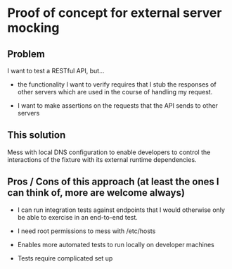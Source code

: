 # Proof of concept for external server mocking

## Problem

I want to test a RESTful API, but...

- the functionality I want to verify requires that I stub the responses of other servers which are used in the course
of handling my request.

- I want to make assertions on the requests that the API sends to other servers

## This solution

Mess with local DNS configuration to enable developers to control the interactions of the fixture with its external
runtime dependencies.

## Pros / Cons of this approach (at least the ones I can think of, more are welcome always)

+ I can run integration tests against endpoints that I would otherwise only be able to exercise
in an end-to-end test.
- I need root permissions to mess with /etc/hosts
+ Enables more automated tests to run locally on developer machines
- Tests require complicated set up
